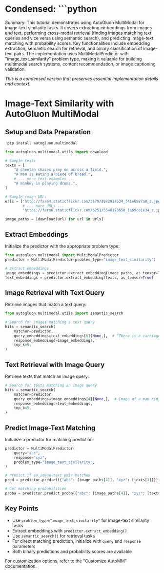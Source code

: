# Condensed: ```python

Summary: This tutorial demonstrates using AutoGluon MultiModal for image-text similarity tasks. It covers extracting embeddings from images and text, performing cross-modal retrieval (finding images matching text queries and vice versa using semantic search), and predicting image-text matching with probability scores. Key functionalities include embedding extraction, semantic search for retrieval, and binary classification of image-text pairs. The implementation uses MultiModalPredictor with "image_text_similarity" problem type, making it valuable for building multimodal search systems, content recommendation, or image captioning validation.

*This is a condensed version that preserves essential implementation details and context.*

# Image-Text Similarity with AutoGluon MultiModal

## Setup and Data Preparation

```python
!pip install autogluon.multimodal

from autogluon.multimodal.utils import download

# Sample texts
texts = [
    "A cheetah chases prey on across a field.",
    "A man is eating a piece of bread.",
    # ... more text examples ...
    "A monkey is playing drums.",
]

# Sample image URLs
urls = ['http://farm4.staticflickr.com/3179/2872917634_f41e6987a8_z.jpg',
        # ... more URLs ...
        'https://farm6.staticflickr.com/5251/5548123650_1a69ce1e34_z.jpg']

image_paths = [download(url) for url in urls]
```

## Extract Embeddings

Initialize the predictor with the appropriate problem type:

```python
from autogluon.multimodal import MultiModalPredictor
predictor = MultiModalPredictor(problem_type="image_text_similarity")

# Extract embeddings
image_embeddings = predictor.extract_embedding(image_paths, as_tensor=True)
text_embeddings = predictor.extract_embedding(texts, as_tensor=True)
```

## Image Retrieval with Text Query

Retrieve images that match a text query:

```python
from autogluon.multimodal.utils import semantic_search

# Search for images matching a text query
hits = semantic_search(
    matcher=predictor,
    query_embeddings=text_embeddings[6][None,],  # "There is a carriage in the image."
    response_embeddings=image_embeddings,
    top_k=5,
)
```

## Text Retrieval with Image Query

Retrieve texts that match an image query:

```python
# Search for texts matching an image query
hits = semantic_search(
    matcher=predictor,
    query_embeddings=image_embeddings[4][None,],  # Image of a man riding a horse
    response_embeddings=text_embeddings,
    top_k=5,
)
```

## Predict Image-Text Matching

Initialize a predictor for matching prediction:

```python
predictor = MultiModalPredictor(
    query="abc",
    response="xyz",
    problem_type="image_text_similarity",
)

# Predict if an image-text pair matches
pred = predictor.predict({"abc": [image_paths[4]], "xyz": [texts[3]]})

# Get matching probabilities
proba = predictor.predict_proba({"abc": [image_paths[4]], "xyz": [texts[3]]})
```

## Key Points

- Use `problem_type="image_text_similarity"` for image-text similarity tasks
- Extract embeddings with `predictor.extract_embedding()`
- Use `semantic_search()` for retrieval tasks
- For direct matching prediction, initialize with `query` and `response` parameters
- Both binary predictions and probability scores are available

For customization options, refer to the "Customize AutoMM" documentation.
